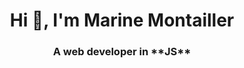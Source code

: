 <h1 align="center">Hi 👋, I'm Marine Montailler</h1>
<h3 align="center">A web developer in **JS**</h3>
